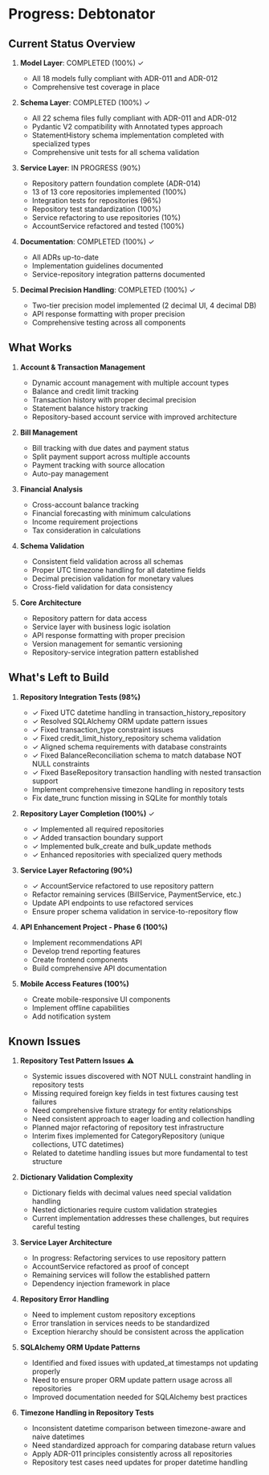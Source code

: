 # Progress: Debtonator

## Current Status Overview

1. **Model Layer**: COMPLETED (100%) ✓
   - All 18 models fully compliant with ADR-011 and ADR-012
   - Comprehensive test coverage in place

2. **Schema Layer**: COMPLETED (100%) ✓
   - All 22 schema files fully compliant with ADR-011 and ADR-012
   - Pydantic V2 compatibility with Annotated types approach
   - StatementHistory schema implementation completed with specialized types
   - Comprehensive unit tests for all schema validation

3. **Service Layer**: IN PROGRESS (90%)
   - Repository pattern foundation complete (ADR-014)
   - 13 of 13 core repositories implemented (100%)
   - Integration tests for repositories (96%)
   - Repository test standardization (100%)
   - Service refactoring to use repositories (10%)
   - AccountService refactored and tested (100%)

4. **Documentation**: COMPLETED (100%) ✓
   - All ADRs up-to-date
   - Implementation guidelines documented
   - Service-repository integration patterns documented

5. **Decimal Precision Handling**: COMPLETED (100%) ✓
   - Two-tier precision model implemented (2 decimal UI, 4 decimal DB)
   - API response formatting with proper precision
   - Comprehensive testing across all components

## What Works

1. **Account & Transaction Management**
   - Dynamic account management with multiple account types
   - Balance and credit limit tracking
   - Transaction history with proper decimal precision
   - Statement balance history tracking
   - Repository-based account service with improved architecture

2. **Bill Management**
   - Bill tracking with due dates and payment status
   - Split payment support across multiple accounts
   - Payment tracking with source allocation
   - Auto-pay management

3. **Financial Analysis**
   - Cross-account balance tracking
   - Financial forecasting with minimum calculations
   - Income requirement projections
   - Tax consideration in calculations

4. **Schema Validation**
   - Consistent field validation across all schemas
   - Proper UTC timezone handling for all datetime fields
   - Decimal precision validation for monetary values
   - Cross-field validation for data consistency

5. **Core Architecture**
   - Repository pattern for data access
   - Service layer with business logic isolation
   - API response formatting with proper precision
   - Version management for semantic versioning
   - Repository-service integration pattern established

## What's Left to Build

1. **Repository Integration Tests (98%)**
   - ✓ Fixed UTC datetime handling in transaction_history_repository
   - ✓ Resolved SQLAlchemy ORM update pattern issues
   - ✓ Fixed transaction_type constraint issues
   - ✓ Fixed credit_limit_history_repository schema validation
   - ✓ Aligned schema requirements with database constraints
   - ✓ Fixed BalanceReconciliation schema to match database NOT NULL constraints
   - ✓ Fixed BaseRepository transaction handling with nested transaction support
   - Implement comprehensive timezone handling in repository tests
   - Fix date_trunc function missing in SQLite for monthly totals

2. **Repository Layer Completion (100%)** ✓
   - ✓ Implemented all required repositories
   - ✓ Added transaction boundary support
   - ✓ Implemented bulk_create and bulk_update methods
   - ✓ Enhanced repositories with specialized query methods

3. **Service Layer Refactoring (90%)**
   - ✓ AccountService refactored to use repository pattern
   - Refactor remaining services (BillService, PaymentService, etc.)
   - Update API endpoints to use refactored services
   - Ensure proper schema validation in service-to-repository flow

4. **API Enhancement Project - Phase 6 (100%)**
   - Implement recommendations API
   - Develop trend reporting features
   - Create frontend components
   - Build comprehensive API documentation

5. **Mobile Access Features (100%)**
   - Create mobile-responsive UI components
   - Implement offline capabilities
   - Add notification system

## Known Issues

1. **Repository Test Pattern Issues** ⚠️
   - Systemic issues discovered with NOT NULL constraint handling in repository tests
   - Missing required foreign key fields in test fixtures causing test failures
   - Need comprehensive fixture strategy for entity relationships
   - Need consistent approach to eager loading and collection handling
   - Planned major refactoring of repository test infrastructure
   - Interim fixes implemented for CategoryRepository (unique collections, UTC datetimes)
   - Related to datetime handling issues but more fundamental to test structure

2. **Dictionary Validation Complexity**
   - Dictionary fields with decimal values need special validation handling
   - Nested dictionaries require custom validation strategies
   - Current implementation addresses these challenges, but requires careful testing

3. **Service Layer Architecture**
   - In progress: Refactoring services to use repository pattern
   - AccountService refactored as proof of concept
   - Remaining services will follow the established pattern
   - Dependency injection framework in place

4. **Repository Error Handling**
   - Need to implement custom repository exceptions
   - Error translation in services needs to be standardized
   - Exception hierarchy should be consistent across the application

5. **SQLAlchemy ORM Update Patterns**
   - Identified and fixed issues with updated_at timestamps not updating properly
   - Need to ensure proper ORM update pattern usage across all repositories
   - Improved documentation needed for SQLAlchemy best practices

6. **Timezone Handling in Repository Tests**
   - Inconsistent datetime comparison between timezone-aware and naive datetimes
   - Need standardized approach for comparing database return values
   - Apply ADR-011 principles consistently across all repositories
   - Repository test cases need updates for proper datetime handling
